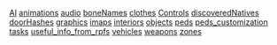 <a href='/AI'>AI</a>
<a href='/animations'>animations</a>
<a href='/audio'>audio</a>
<a href='/boneNames'>boneNames</a>
<a href='/clothes'>clothes</a>
<a href='/Controls'>Controls</a>
<a href='/discoveredNatives'>discoveredNatives</a>
<a href='/doorHashes'>doorHashes</a>
<a href='/graphics'>graphics</a>
<a href='/imaps'>imaps</a>
<a href='/interiors'>interiors</a>
<a href='/objects'>objects</a>
<a href='/peds'>peds</a>
<a href='/peds_customization'>peds_customization</a>
<a href='/tasks'>tasks</a>
<a href='/useful_info_from_rpfs'>useful_info_from_rpfs</a>
<a href='/vehicles'>vehicles</a>
<a href='/weapons'>weapons</a>
<a href='/zones'>zones</a>

